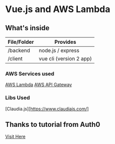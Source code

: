 # Vue.js and AWS Lambda

## What's inside
| File/Folder               | Provides                |
| ------------------------- | ----------------------- |
| /backend                  | node.js / express       |
| /client                   | vue cli (version 2 app) |

### AWS Services used
[AWS Lambda](https://aws.amazon.com/lambda/)
[AWS API Gateway](https://aws.amazon.com/api-gateway/)

### Libs Used
[Claudia.js][https://www.claudiajs.com/]

## Thanks to tutorial from Auth0
[Visit Here](https://auth0.com/blog/vue-js-and-lambda-developing-production-ready-apps-part-1/)
